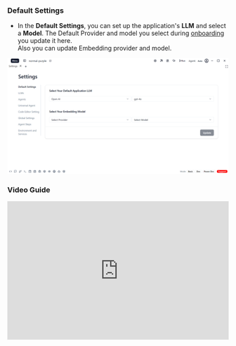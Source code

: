 ### Default Settings
- In the **Default Settings**, you can set up the application's **LLM** and select a **Model**.
The Default Provider and model you select during [onboarding](/docs/user/onboarding#first-time-users) you update it here. <br/>
Also you can update Embedding provider and model.

![Default Settings](../../../../../static/settings/appSettings/1.png)


### Video Guide

<iframe width="100%" height="315" src="https://www.youtube.com/embed/HPylFmKg3JM?si=IWPZYx_gxqZhJOIy" title="YouTube video player" frameborder="0" allow="accelerometer; autoplay; clipboard-write; encrypted-media; gyroscope; picture-in-picture; web-share" referrerpolicy="strict-origin-when-cross-origin" allowfullscreen></iframe>